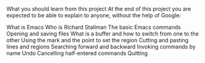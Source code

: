 What you should learn from this project
At the end of this project you are expected to be able to explain to anyone, without the help of Google:

What is Emacs
Who is Richard Stallman
The basic Emacs commands
Opening and saving files
What is a buffer and how to switch from one to the other
Using the mark and the point to set the region
Cutting and pasting lines and regions
Searching forward and backward
Invoking commands by name
Undo
Cancelling half-entered commands
Quitting
